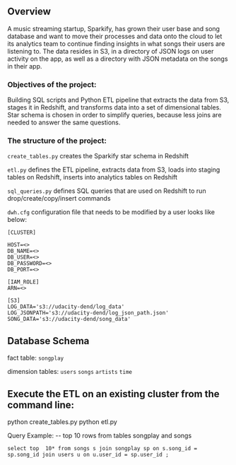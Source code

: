 ## Overview
A music streaming startup, Sparkify, has grown their user base and song database and want to move their processes and data onto the cloud to let its analytics team to continue finding insights in what songs their users are listening to.
The data resides in S3, in a directory of JSON logs on user activity on the app, as well as a directory with JSON metadata on the songs in their app.

### Objectives of the project:

Building SQL scripts and Python ETL pipeline that extracts the data from S3, stages it in Redshift, and transforms data into a set of dimensional tables.
Star schema is chosen in order to simplify queries, because less joins are needed to answer the same questions.

### The structure of the project:
`create_tables.py` creates the Sparkify star schema in Redshift

`etl.py` defines the ETL pipeline, extracts data from S3, loads into staging tables on Redshift, inserts into analytics tables on Redshift

`sql_queries.py` defines SQL queries that are used on Redshift to run drop/create/copy/insert commands

`dwh.cfg` configuration file that needs to be modified by a user looks like below:

```
[CLUSTER]

HOST=<>
DB_NAME=<>
DB_USER=<>
DB_PASSWORD=<>
DB_PORT=<>

[IAM_ROLE]
ARN=<>

[S3]
LOG_DATA='s3://udacity-dend/log_data'
LOG_JSONPATH='s3://udacity-dend/log_json_path.json'
SONG_DATA='s3://udacity-dend/song_data'
```

## Database Schema
fact table:
`songplay` 

dimension tables:
`users`
`songs`
`artists`
`time`

## Execute the ETL on an existing cluster from the command line:

python create_tables.py
python etl.py


Query Example:
-- top 10 rows from tables songplay and songs

`select top  10* from songs s join songplay sp on s.song_id = sp.song_id join users u on u.user_id = sp.user_id ;`